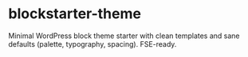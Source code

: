 # blockstarter-theme
Minimal WordPress block theme starter with clean templates and sane defaults (palette, typography, spacing). FSE-ready.
